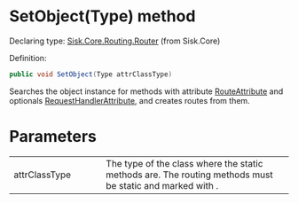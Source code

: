 <!--

Copyrights 2023 Sisk Framework - CypherPotato
Published under MIT license

!!! DO NOT EDIT THIS FILE !!!
This file was generated by a tool in the Sisk package. To edit the information in this documentation,
edit the XML documentation present in the Sisk source code.

-->


# SetObject(Type) method

Declaring type: [Sisk.Core.Routing.Router](/read?q=/contents/spec/Sisk.Core.Routing.Router.md) (from Sisk.Core)


Definition:

```cs
public void SetObject(Type attrClassType)
```

Searches the object instance for methods with attribute <a href="/read?q=/contents/spec/Sisk.Core.Routing.RouteAttribute.md">RouteAttribute</a> and optionals <a href="/read?q=/contents/spec/Sisk.Core.Routing.RequestHandlerAttribute.md">RequestHandlerAttribute</a>, and creates routes from them.


# Parameters

<table>
    <tbody>
<tr>
    <td width="33%">attrClassType</td>
    <td>The type of the class where the static methods are. The routing methods must be static and marked with .</td>
</tr>
    </tbody>
</table>
